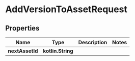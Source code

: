 
# AddVersionToAssetRequest

## Properties
| Name | Type | Description | Notes |
| ------------ | ------------- | ------------- | ------------- |
| **nextAssetId** | **kotlin.String** |  |  |



